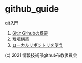 # github_guide

git入門

1. [GitとGithubの概要](./docs/01_welcome.md)
2. [環境構築](./docs/02_setup.md)
3. [ローカルリポジトリを使う](./docs/03_local_repository.md)

(c) 2021 情報技術部github布教委員会
